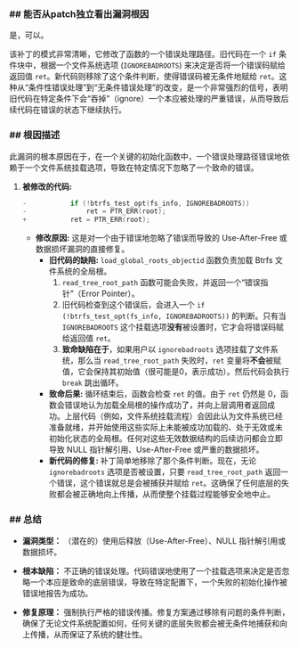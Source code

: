 ### **## 能否从patch独立看出漏洞根因**
是，可以。

该补丁的模式非常清晰，它修改了函数的一个错误处理路径。旧代码在一个 `if` 条件块中，根据一个文件系统选项 (`IGNOREBADROOTS`) 来决定是否将一个错误码赋给返回值 `ret`。新代码则移除了这个条件判断，使得错误码被无条件地赋给 `ret`。这种从“条件性错误处理”到“无条件错误处理”的改变，是一个非常强烈的信号，表明旧代码在特定条件下会“吞掉”（ignore）一个本应被处理的严重错误，从而导致后续代码在错误的状态下继续执行。

### **## 根因描述**

此漏洞的根本原因在于，在一个关键的初始化函数中，一个错误处理路径错误地依赖于一个文件系统挂载选项，导致在特定情况下忽略了一个致命的错误。

1.  **被修改的代码:**
    ```c
    -			if (!btrfs_test_opt(fs_info, IGNOREBADROOTS))
    -				ret = PTR_ERR(root);
    +			ret = PTR_ERR(root);
    ```
    *   **修改原因:** 这是对一个由于错误地忽略了错误而导致的 Use-After-Free 或数据损坏漏洞的直接修复。
        *   **旧代码的缺陷:** `load_global_roots_objectid` 函数负责加载 Btrfs 文件系统的全局根。
            1.  `read_tree_root_path` 函数可能会失败，并返回一个“错误指针”（Error Pointer）。
            2.  旧代码检查到这个错误后，会进入一个 `if (!btrfs_test_opt(fs_info, IGNOREBADROOTS))` 的判断。只有当 `IGNOREBADROOTS` 这个挂载选项**没有**被设置时，它才会将错误码赋给返回值 `ret`。
            3.  **致命缺陷在于**，如果用户以 `ignorebadroots` 选项挂载了文件系统，那么当 `read_tree_root_path` 失败时，`ret` 变量将**不会**被赋值，它会保持其初始值（很可能是0，表示成功）。然后代码会执行 `break` 跳出循环。
        *   **致命后果:** 循环结束后，函数会检查 `ret` 的值。由于 `ret` 仍然是 0，函数会错误地认为加载全局根的操作成功了，并向上层调用者返回成功。上层代码（例如，文件系统挂载流程）会因此认为文件系统已经准备就绪，并开始使用这些实际上未能被成功加载的、处于无效或未初始化状态的全局根。任何对这些无效数据结构的后续访问都会立即导致 NULL 指针解引用、Use-After-Free 或严重的数据损坏。
        *   **新代码的修复:** 补丁简单地移除了那个条件判断。现在，无论 `ignorebadroots` 选项是否被设置，只要 `read_tree_root_path` 返回一个错误，这个错误就总是会被捕获并赋给 `ret`。这确保了任何底层的失败都会被正确地向上传播，从而使整个挂载过程能够安全地中止。

### **## 总结**

*   **漏洞类型：**
    （潜在的）使用后释放（Use-After-Free）、NULL 指针解引用或数据损坏。

*   **根本缺陷：**
    不正确的错误处理。代码错误地使用了一个挂载选项来决定是否忽略一个本应是致命的底层错误，导致在特定配置下，一个失败的初始化操作被错误地报告为成功。

*   **修复原理：**
    强制执行严格的错误传播。修复方案通过移除有问题的条件判断，确保了无论文件系统配置如何，任何关键的底层失败都会被无条件地捕获和向上传播，从而保证了系统的健壮性。